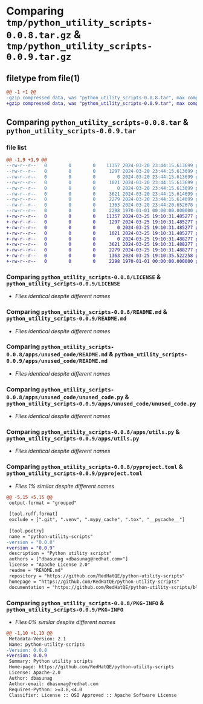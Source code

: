 # Comparing `tmp/python_utility_scripts-0.0.8.tar.gz` & `tmp/python_utility_scripts-0.0.9.tar.gz`

## filetype from file(1)

```diff
@@ -1 +1 @@
-gzip compressed data, was "python_utility_scripts-0.0.8.tar", max compression
+gzip compressed data, was "python_utility_scripts-0.0.9.tar", max compression
```

## Comparing `python_utility_scripts-0.0.8.tar` & `python_utility_scripts-0.0.9.tar`

### file list

```diff
@@ -1,9 +1,9 @@
--rw-r--r--   0        0        0    11357 2024-03-20 23:44:15.613699 python_utility_scripts-0.0.8/LICENSE
--rw-r--r--   0        0        0     1297 2024-03-20 23:44:15.613699 python_utility_scripts-0.0.8/README.md
--rw-r--r--   0        0        0        0 2024-03-20 23:44:15.613699 python_utility_scripts-0.0.8/apps/__init__.py
--rw-r--r--   0        0        0     1021 2024-03-20 23:44:15.613699 python_utility_scripts-0.0.8/apps/unused_code/README.md
--rw-r--r--   0        0        0        0 2024-03-20 23:44:15.613699 python_utility_scripts-0.0.8/apps/unused_code/__init__.py
--rw-r--r--   0        0        0     3621 2024-03-20 23:44:15.614699 python_utility_scripts-0.0.8/apps/unused_code/unused_code.py
--rw-r--r--   0        0        0     2279 2024-03-20 23:44:15.614699 python_utility_scripts-0.0.8/apps/utils.py
--rw-r--r--   0        0        0     1363 2024-03-20 23:44:20.652678 python_utility_scripts-0.0.8/pyproject.toml
--rw-r--r--   0        0        0     2298 1970-01-01 00:00:00.000000 python_utility_scripts-0.0.8/PKG-INFO
+-rw-r--r--   0        0        0    11357 2024-03-25 19:10:31.485277 python_utility_scripts-0.0.9/LICENSE
+-rw-r--r--   0        0        0     1297 2024-03-25 19:10:31.485277 python_utility_scripts-0.0.9/README.md
+-rw-r--r--   0        0        0        0 2024-03-25 19:10:31.485277 python_utility_scripts-0.0.9/apps/__init__.py
+-rw-r--r--   0        0        0     1021 2024-03-25 19:10:31.485277 python_utility_scripts-0.0.9/apps/unused_code/README.md
+-rw-r--r--   0        0        0        0 2024-03-25 19:10:31.488277 python_utility_scripts-0.0.9/apps/unused_code/__init__.py
+-rw-r--r--   0        0        0     3621 2024-03-25 19:10:31.488277 python_utility_scripts-0.0.9/apps/unused_code/unused_code.py
+-rw-r--r--   0        0        0     2279 2024-03-25 19:10:31.488277 python_utility_scripts-0.0.9/apps/utils.py
+-rw-r--r--   0        0        0     1363 2024-03-25 19:10:35.522258 python_utility_scripts-0.0.9/pyproject.toml
+-rw-r--r--   0        0        0     2298 1970-01-01 00:00:00.000000 python_utility_scripts-0.0.9/PKG-INFO
```

### Comparing `python_utility_scripts-0.0.8/LICENSE` & `python_utility_scripts-0.0.9/LICENSE`

 * *Files identical despite different names*

### Comparing `python_utility_scripts-0.0.8/README.md` & `python_utility_scripts-0.0.9/README.md`

 * *Files identical despite different names*

### Comparing `python_utility_scripts-0.0.8/apps/unused_code/README.md` & `python_utility_scripts-0.0.9/apps/unused_code/README.md`

 * *Files identical despite different names*

### Comparing `python_utility_scripts-0.0.8/apps/unused_code/unused_code.py` & `python_utility_scripts-0.0.9/apps/unused_code/unused_code.py`

 * *Files identical despite different names*

### Comparing `python_utility_scripts-0.0.8/apps/utils.py` & `python_utility_scripts-0.0.9/apps/utils.py`

 * *Files identical despite different names*

### Comparing `python_utility_scripts-0.0.8/pyproject.toml` & `python_utility_scripts-0.0.9/pyproject.toml`

 * *Files 1% similar despite different names*

```diff
@@ -5,15 +5,15 @@
 output-format = "grouped"
 
 [tool.ruff.format]
 exclude = [".git", ".venv", ".mypy_cache", ".tox", "__pycache__"]
 
 [tool.poetry]
 name = "python-utility-scripts"
-version = "0.0.8"
+version = "0.0.9"
 description = "Python utility scripts"
 authors = ["dbasunag <dbasunag@redhat.com>"]
 license = "Apache License 2.0"
 readme = "README.md"
 repository = "https://github.com/RedHatQE/python-utility-scripts"
 homepage = "https://github.com/RedHatQE/python-utility-scripts"
 documentation = "https://github.com/RedHatQE/python-utility-scripts/blob/main/README.md"
```

### Comparing `python_utility_scripts-0.0.8/PKG-INFO` & `python_utility_scripts-0.0.9/PKG-INFO`

 * *Files 0% similar despite different names*

```diff
@@ -1,10 +1,10 @@
 Metadata-Version: 2.1
 Name: python-utility-scripts
-Version: 0.0.8
+Version: 0.0.9
 Summary: Python utility scripts
 Home-page: https://github.com/RedHatQE/python-utility-scripts
 License: Apache-2.0
 Author: dbasunag
 Author-email: dbasunag@redhat.com
 Requires-Python: >=3.8,<4.0
 Classifier: License :: OSI Approved :: Apache Software License
```

